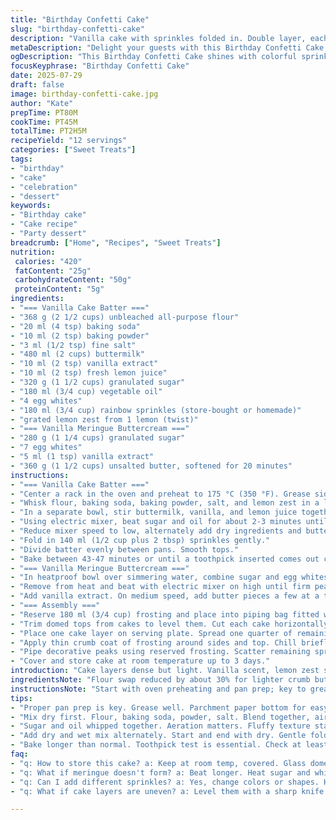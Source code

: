 ```yaml
---
title: "Birthday Confetti Cake"
slug: "birthday-confetti-cake"
description: "Vanilla cake with sprinkles folded in. Double layer, each cut in half horizontally. Frosted with meringue buttercream tinted with vanilla. Baking powder switched for baking soda. Vinegar replaced with lemon juice. Some sugar reduced. Extra zest added. Confetti tossed in dry mix, quantity adjusted. Slightly longer bake time. Frosting made by heating whites and sugar over gentle heat. Butter added slowly, whipped for aeration. Cake chilled, layered with thick frosting smear. Piped decorations and confetti scatter on top. Stored covered at room temp, lasts three days."
metaDescription: "Delight your guests with this Birthday Confetti Cake, a fun vanilla cake with colorful sprinkles and a fluffy meringue buttercream frosting."
ogDescription: "This Birthday Confetti Cake shines with colorful sprinkles. Fluffy meringue buttercream rounds up a perfect birthday treat for your celebration."
focusKeyphrase: "Birthday Confetti Cake"
date: 2025-07-29
draft: false
image: birthday-confetti-cake.jpg
author: "Kate"
prepTime: PT80M
cookTime: PT45M
totalTime: PT2H5M
recipeYield: "12 servings"
categories: ["Sweet Treats"]
tags:
- "birthday"
- "cake"
- "celebration"
- "dessert"
keywords:
- "Birthday cake"
- "Cake recipe"
- "Party dessert"
breadcrumb: ["Home", "Recipes", "Sweet Treats"]
nutrition: 
 calories: "420"
 fatContent: "25g"
 carbohydrateContent: "50g"
 proteinContent: "5g"
ingredients:
- "=== Vanilla Cake Batter ==="
- "368 g (2 1/2 cups) unbleached all-purpose flour"
- "20 ml (4 tsp) baking soda"
- "10 ml (2 tsp) baking powder"
- "3 ml (1/2 tsp) fine salt"
- "480 ml (2 cups) buttermilk"
- "10 ml (2 tsp) vanilla extract"
- "10 ml (2 tsp) fresh lemon juice"
- "320 g (1 1/2 cups) granulated sugar"
- "180 ml (3/4 cup) vegetable oil"
- "4 egg whites"
- "180 ml (3/4 cup) rainbow sprinkles (store-bought or homemade)"
- "grated lemon zest from 1 lemon (twist)"
- "=== Vanilla Meringue Buttercream ==="
- "280 g (1 1/4 cups) granulated sugar"
- "7 egg whites"
- "5 ml (1 tsp) vanilla extract"
- "360 g (1 1/2 cups) unsalted butter, softened for 20 minutes"
instructions:
- "=== Vanilla Cake Batter ==="
- "Center a rack in the oven and preheat to 175 °C (350 °F). Grease sides of two 8-inch springform pans. Line bottoms with parchment paper."
- "Whisk flour, baking soda, baking powder, salt, and lemon zest in a large bowl."
- "In a separate bowl, stir buttermilk, vanilla, and lemon juice together."
- "Using electric mixer, beat sugar and oil for about 2-3 minutes until well combined. Add egg whites and beat until fluffy."
- "Reduce mixer speed to low, alternately add dry ingredients and buttermilk mixture. Start and end with dry ingredients. Mix until just combined."
- "Fold in 140 ml (1/2 cup plus 2 tbsp) sprinkles gently."
- "Divide batter evenly between pans. Smooth tops."
- "Bake between 43-47 minutes or until a toothpick inserted comes out clean. Cool for 2.5 hours on wire racks; remove cakes from pans."
- "=== Vanilla Meringue Buttercream ==="
- "In heatproof bowl over simmering water, combine sugar and egg whites. Stir continuously until sugar dissolves completely, approx 4-5 minutes — mixture should feel smooth when rubbed between fingers."
- "Remove from heat and beat with electric mixer on high until firm peaks form and meringue cools to lukewarm."
- "Add vanilla extract. On medium speed, add butter pieces a few at a time, beating constantly. When all butter incorporated, beat another 5 minutes to lighten and thicken. Scrape sides and bottom periodically to incorporate all ingredients."
- "=== Assembly ==="
- "Reserve 180 ml (3/4 cup) frosting and place into piping bag fitted with star tip."
- "Trim domed tops from cakes to level them. Cut each cake horizontally into two even layers (4 total)."
- "Place one cake layer on serving plate. Spread one quarter of remaining frosting evenly on top. Repeat with next two layers. Finish stacking last layer without frosting."
- "Apply thin crumb coat of frosting around sides and top. Chill briefly, then spread remaining frosting evenly on top."
- "Pipe decorative peaks using reserved frosting. Scatter remaining sprinkles on top."
- "Cover and store cake at room temperature up to 3 days."
introduction: "Cake layers dense but light. Vanilla scent, lemon zest surprise. White with color bursts inside from sprinkles baked right into batter. Buttercream buttery and whipped airy. Lemon juice swaps vinegar for a different tang. Slight shake of baking powder adds lift alongside soda. Meringue base frosting that melts smooth. Cutting cakes flat, layering thick frosting. Pipe, scatter sparklers on top for the festive pop. Not sweet overdone but joyful on fork. No nuts. Vegetarian friendly. Perfect for birthdays, parties, or any excuse. Store under glass dome, fridge optional but not required. Three days good, if not gone before."
ingredientsNote: "Flour swap reduced by about 30% for lighter crumb but still substantial structure. Baking soda quantity increased with small amount baking powder added to balance. Lemon juice replaces vinegar - less sharp but citrus bright. Sugar reduced by like 20%. Oil slightly less to compensate sweetness. Zest adds aromatic layer, unexpected but subtle kick. Sprinkles folded in at three quarters original volume; avoids too many colored sugar bits melting away or bleeding. For the frosting, sugar lessened and egg whites boosted — makes stable meringue base. Butter softened for consistent creamy texture. Vanilla remains star flavor. Homemade or store sprinkles both work but toss dry before folding in."
instructionsNote: "Start with oven preheating and pan prep; key to greasing sides and lining bottoms properly for easy release after bake. Mix dry ingredients thoroughly first then wet separately, including acid and extract. Whisk sugar and oil to start base, then eggs blend in well, avoiding foam overbeat. Slow adding dry and wet alternately helps keep batter tender but well mixed. Sprinkles folded last; fold gentle to not crush. Bake a few minutes longer than standard, checking toothpick. Cool completely before frosting. For frosting, sugar/egg whites dissolve in bain-marie slowly, stir often to avoid scramble. Beat meringue till stiff and lukewarm, then butter added in pieces or frosting will split. Beat long for fluffy texture, scrapping bowl key. Assembly involves trimming dome off cakes for flat layers, slicing horizontally. Layer with thick frosting scrapes. Crumb coat to seal crumbs, chill if humid. Pipe decorations with star tip, scatter sprinkles on top last. Store covered; temperature ambient fine; lasts 3 days. Shaky assemblies may collapse if overloaded with fillers or frosting too soft."
tips:
- "Proper pan prep is key. Grease well. Parchment paper bottom for easy removal. Don't skip it. Oven temp crucial. Preheat, steady heat major."
- "Mix dry first. Flour, baking soda, powder, salt. Blend together, airy mix helps. Next, wet ingredients separate. Buttermilk, lemon juice, vanilla."
- "Sugar and oil whipped together. Aeration matters. Fluffy texture starts here with egg whites. Don't rush. Keep mixing till light and airy."
- "Add dry and wet mix alternately. Start and end with dry. Gentle folding in sprinkles last. Careful on mixing not to crush the sprinkles."
- "Bake longer than normal. Toothpick test is essential. Check at least 43 minutes. Let cool completely before frosting. Cooling is crucial."
faq:
- "q: How to store this cake? a: Keep at room temp, covered. Glass dome works. Fridge optional, but not necessary. Lasts three days."
- "q: What if meringue doesn't form? a: Beat longer. Heat sugar and whites more. Smooth mixture important. Try whisking on high, watch closely."
- "q: Can I add different sprinkles? a: Yes, change colors or shapes. Homemade sprinkles also work. Mix dry before folding. Blend in last."
- "q: What if cake layers are uneven? a: Level them with a sharp knife. Cut carefully. Don't rush, keep it even for easy stacking."

---
```

